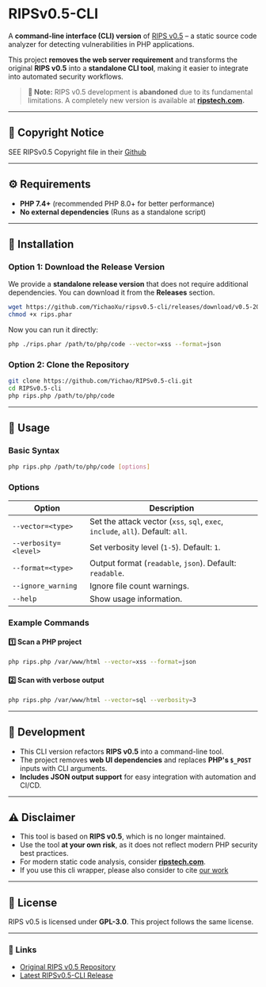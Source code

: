 # RIPSv0.5-CLI

A **command-line interface (CLI) version** of [RIPS v0.5](https://github.com/ripsscanner/rips) – a static source code analyzer for detecting vulnerabilities in PHP applications.

This project **removes the web server requirement** and transforms the original **RIPS v0.5** into a **standalone CLI tool**, making it easier to integrate into automated security workflows.

> **🚨 Note:** RIPS v0.5 development is **abandoned** due to its fundamental limitations. A completely new version is available at **[ripstech.com](https://github.com/ripsscanner/rips).**

---

## 📜 Copyright Notice
SEE RIPSv0.5 Copyright file in their [Github](https://github.com/ripsscanner/rips/blob/master/LICENSE)

---

## **⚙️ Requirements**
- **PHP 7.4+** (recommended PHP 8.0+ for better performance)
- **No external dependencies** (Runs as a standalone script)

---

## **🚀 Installation**
### **Option 1: Download the Release Version**
We provide a **standalone release version** that does not require additional dependencies. You can download it from the **Releases** section.

```sh
wget https://github.com/YichaoXu/ripsv0.5-cli/releases/download/v0.5-2025.02.24/ripsv0.5-cli.phar
chmod +x rips.phar
```

Now you can run it directly:
```sh
php ./rips.phar /path/to/php/code --vector=xss --format=json
```

### **Option 2: Clone the Repository**
```sh
git clone https://github.com/Yichao/RIPSv0.5-cli.git
cd RIPSv0.5-cli
php rips.php /path/to/php/code
```

---

## **📌 Usage**
### **Basic Syntax**
```sh
php rips.php /path/to/php/code [options]
```

### **Options**
| Option | Description |
|--------|-------------|
| `--vector=<type>` | Set the attack vector (`xss`, `sql`, `exec`, `include`, `all`). Default: `all`. |
| `--verbosity=<level>` | Set verbosity level (`1-5`). Default: `1`. |
| `--format=<type>` | Output format (`readable`, `json`). Default: `readable`. |
| `--ignore_warning` | Ignore file count warnings. |
| `--help` | Show usage information. |

### **Example Commands**
#### **1️⃣ Scan a PHP project**
```sh
php rips.php /var/www/html --vector=xss --format=json
```
#### **2️⃣ Scan with verbose output**
```sh
php rips.php /var/www/html --vector=sql --verbosity=3
```

---

## **🔨 Development**
- This CLI version refactors **RIPS v0.5** into a command-line tool.
- The project removes **web UI dependencies** and replaces **PHP's `$_POST`** inputs with CLI arguments.
- **Includes JSON output support** for easy integration with automation and CI/CD.

---

## **⚠️ Disclaimer**
- This tool is based on **RIPS v0.5**, which is no longer maintained.
- Use the tool **at your own risk**, as it does not reflect modern PHP security best practices.
- For modern static code analysis, consider **[ripstech.com](https://www.ripstech.com)**.
- If you use this cli wrapper, please also consider to cite [our work](not_release_now)

---

## **📜 License**
RIPS v0.5 is licensed under **GPL-3.0**. This project follows the same license.

---

### **🔗 Links**
- [Original RIPS v0.5 Repository](https://github.com/ripsscanner/rips)
- [Latest RIPSv0.5-CLI Release](https://github.com/YichaoXu/RIPSv0.5-cli/releases)


